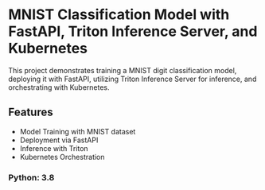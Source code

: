 # MNIST Classification Model with FastAPI, Triton Inference Server, and Kubernetes

This project demonstrates training a MNIST digit classification model, deploying it with FastAPI, utilizing Triton Inference Server for inference, and orchestrating with Kubernetes.

## Features
- Model Training with MNIST dataset
- Deployment via FastAPI
- Inference with Triton
- Kubernetes Orchestration

### Python: 3.8
